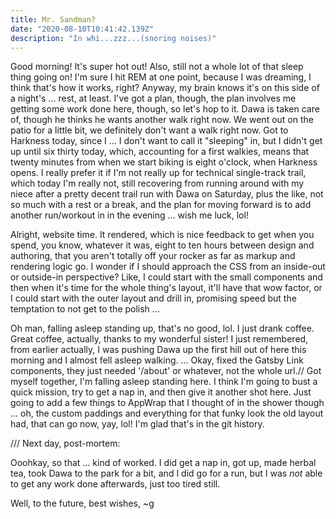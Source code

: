 ```yaml
---
title: Mr. Sandman?
date: "2020-08-10T10:41:42.139Z"
description: "In whi...zzz...(snoring noises)"
---
```


Good morning! It's super hot out! Also, still not a whole lot of that sleep thing going on! I'm sure I hit REM at one point, because I was dreaming, I think that's how it works, right? Anyway, my brain knows it's on this side of a night's ... rest, at least. I've got a plan, though, the plan involves me getting some work done here, though, so let's hop to it. Dawa is taken care of, though he thinks he wants another walk right now. We went out on the patio for a little bit, we definitely don't want a walk right now. Got to Harkness today, since I ... I don't want to call it "sleeping" in, but I didn't get up until six thirty today, which, accounting for a first walkies, means that twenty minutes from when we start biking is eight o'clock, when Harkness opens. I really prefer it if I'm not really up for technical single-track trail, which today I'm really not, still recovering from running around with my niece after a pretty decent trail run with Dawa on Saturday, plus the like, not so much with a rest or a break, and the plan for moving forward is to add another run/workout in in the evening ... wish me luck, lol!

Alright, website time. It rendered, which is nice feedback to get when you spend, you know, whatever it was, eight to ten hours between design and authoring, that you aren't totally off your rocker as far as markup and rendering logic go. I wonder if I should approach the CSS from an inside-out or outside-in perspective? Like, I could start with the small components and then when it's time for the whole thing's layout, it'll have that wow factor, or I could start with the outer layout and drill in, promising speed but the temptation to not get to the polish ...

Oh man, falling asleep standing up, that's no good, lol. I just drank coffee. Great coffee, actually, thanks to my wonderful sister! I just remembered, from earlier actually, I was pushing Dawa up the first hill out of here this morning and I almost fell asleep walking. ... Okay, fixed the Gatsby Link components, they just needed '/about' or whatever, not the whole url.// Got myself together, I'm falling asleep standing here. I think I'm going to bust a quick mission, try to get a nap in, and then give it another shot here. Just going to add a few things to AppWrap that I thought of in the shower though ... oh, the custom paddings and everything for that funky look the old layout had, that can go now, yay, lol! I'm glad that's in the git history.

/// Next day, post-mortem:

Ooohkay, so that ... kind of worked. I did get a nap in, got up, made herbal tea, took Dawa to the park for a bit, and I did go for a run, but I was _not_ able to get any work done afterwards, just too tired still.

Well, to the future, best wishes,
~g
